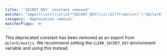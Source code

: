 ```yaml
---
title: '`SECRET_KEY` constant removed'
matcher: "import\\s+{[\\s\\S]*?SECRET_KEY[\\s\\S]*?from\\s+['\"]@clerk\\/nextjs[\\s\\S]*?['\"]"
category: 'deprecation-removal'
matcherFlags: 'm'
---
```


This deprecated constant has been removed as an export from `@clerk/nextjs`. We recommend setting the `CLERK_SECRET_KEY` environment variable and using this instead.
